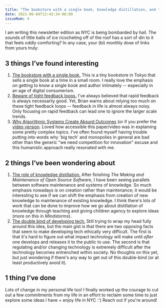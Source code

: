 ```yaml
---
title: "The bookstore with a single book, knowledge distillation, and tight feedback loops"
date: 2021-06-04T13:43:34-08:00
issueNum: 4
---
```


I am writing this newsletter edition as NYC is being bombarded by hail. The sounds of little balls of ice ricocheting off of the roof has a sort of din to it that feels oddly comforting? In any case, your (bi) monthly dose of links from yours truly:

## 3 things I’ve found interesting

1. [The bookstore with a single book.](https://www.takram.com/projects/a-single-room-with-a-single-book-morioka-shoten/) This is a tiny bookstore in Tokyo that sells a single book at a time in a small room. I really love the emphasis on getting to know a single book and author intimately -- especially in an age of digital consumerism.
2. [Beware of tight feedback loops.](https://brianlui.dog/2020/05/10/beware-of-tight-feedback-loops/) I've always believed that rapid feedback is always necessarily good. Yet, Brian warns about relying too much on these tight feedback loops -- feedback in life is almost always noisy. Only focusing on rapid feedback can lead one to ignore the larger scale trends.
3. [Why Algorithmic Systems Create Absurd Outcomes](https://ali-alkhatib.com/papers/chi/utopia/utopia.pdf) (or if you prefer the [video version](https://www.youtube.com/watch?v=6KLAa62h1E0). Loved how accessible this paper/video was in explaining some pretty complex topics. I've often found myself having trouble putting into words why 'big tech' and monopolies in general are bad other than the generic "we need competition for innovation" excuse and this humanistic approach really resonated with me.

## 2 things I’ve been wondering about

1. [The role of knowledge distillation.](https://distill.pub/2017/research-debt/) After finishing *The Making and Maintenance of Open Source Software*, I have been seeing parallels between software maintenance and systems of knowledge. So much emphasis nowadays is on creation rather than maintenance; it would be interesting to see if we can shift the emphasis from creation of new knowledge to maintenance of existing knowledge. I think there's lots of work that can be done to improve how we go about distillation of knowledge through teaching and giving children agency to explore ideas (more on this in *Mindstorms*).
2. [The double bind of developing tech.](https://en.wikipedia.org/wiki/Collingridge_dilemma) Still trying to wrap my head fully around this idea, but the main gist is that there are two opposing facts that seem to make developing tech ethically very difficult. The first is that it's hard to figure out what impact technology will make until *after* one develops and releases it to the public to use. The second is that regulating and/or changing technology is extremely difficult after the technology becomes entrenched within society. No thoughts on this yet, but just wondering if there's any way to get out of this double-bind (or at least productively avoid it).

## 1 thing I’ve done
Lots of change in my personal life too! I finally worked up the courage to cut out a few commitments from my life in an effort to reclaim some time to just explore some ideas I have + enjoy life in NYC :') Reach out if you're around!